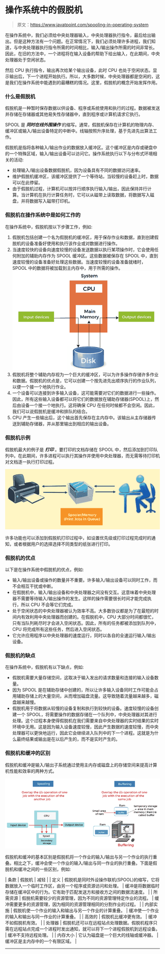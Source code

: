 # 操作系统中的假脱机

> 原文：<https://www.javatpoint.com/spooling-in-operating-system>

在操作系统中，我们必须给中央处理器输入，中央处理器执行指令，最后给出输出。但是这种方法有一个问题。在正常情况下，我们必须处理许多进程，我们知道，与中央处理器执行指令所需的时间相比，输入/输出操作所需的时间非常长。因此，在旧的方法中，一个进程将在输入设备的帮助下给出输入，在此期间，中央处理器处于空闲状态。

然后 CPU 执行指令，输出再次给某个输出设备，此时 CPU 也处于空闲状态。显示输出后，下一个进程开始执行。所以，大多数时候，中央处理器都是空闲的，这是我们在操作系统中能遇到的最糟糕的情况。这里，假脱机的概念开始发挥作用。

### 什么是假脱机

假脱机是一种暂时保存数据以供设备、程序或系统使用和执行的过程。数据被发送并存储在存储器或其他易失性存储器中，直到程序或计算机请求它执行。

SPOOL 是 ***同时在线外围操作*** 的缩写。通常，假脱机保存在计算机的物理内存、缓冲区或输入/输出设备特定的中断中。线轴按照升序处理，基于先进先出算法工作。

假脱机是指将各种输入/输出作业的数据放入缓冲区。这个缓冲区是内存或硬盘中的一个特殊区域，输入/输出设备可以访问它。操作系统执行以下与分布式环境相关的活动:

*   处理输入/输出设备数据假脱机，因为设备具有不同的数据访问速率。
*   维护假脱机缓冲区，该缓冲区提供了一个等待站，当较慢的设备赶上时，数据可以在此停留。
*   由于假脱机过程，计算机可以按并行顺序执行输入/输出，因此保持并行计算。当计算机在执行计算任务时，它可以从磁带上读取数据，将数据写入磁盘，并将数据写入磁带打印机。

### 假脱机在操作系统中是如何工作的

在操作系统中，假脱机按以下步骤工作，例如:

1.  假脱机包括创建一个名为假脱机的缓冲区，用于保存作业和数据，直到创建假脱机的设备准备好使用和执行该作业或对数据进行操作。
2.  当速度较快的设备向速度较慢的设备发送数据以执行某项操作时，它会使用任何附加的辅助内存作为 SPOOL 缓冲区。这些数据被保存在 SPOOL 中，直到速度较慢的设备准备好处理这些数据。当速度较慢的设备准备就绪时，SPOOL 中的数据将被加载到主内存中，用于所需的操作。
    ![Spooling in Operating System](img/847c9610aa5bf7d9442db7d30bebcd8d.png)
3.  假脱机将整个辅助内存视为一个巨大的缓冲区，可以为许多操作存储许多作业和数据。假脱机的优点是，它可以创建一个按先进先出顺序执行的作业队列，以便一个接一个地执行作业。
4.  一个设备可以连接到许多输入设备，这可能需要对它们的数据进行一些操作。因此，所有这些输入设备都可以将它们的数据放在辅助存储器(SPOOL)上，然后由设备一个接一个地执行。这将确保 CPU 在任何时候都不会空闲。因此，我们可以说假脱机是缓冲和排队的结合。
5.  CPU 产生一些输出后，这个输出首先保存在主内存中。该输出从主存储器传送到辅助存储器，并从那里输出到相应的输出设备。

### 假脱机示例

假脱机最大的例子是 ***打印*** 。要打印的文档存储在 SPOOL 中，然后添加到打印队列中。在此期间，许多进程可以执行其操作并使用中央处理器，而无需等待打印机对文档逐一执行打印过程。

![Spooling in Operating System](img/54cca8860e82f2a2afff059aea8adc06.png)

许多功能也可以添加到假脱机打印过程中，如设置优先级或打印过程完成时的通知，或者根据用户的选择选择不同类型的纸张进行打印。

### 假脱机的优点

以下是在操作系统中假脱机的优点，例如:

*   输入/输出设备或操作的数量并不重要。许多输入/输出设备可以同时工作，而不会相互干扰或中断。
*   在假脱机中，输入/输出设备和中央处理器之间没有交互。这意味着中央处理器不需要等待输入/输出操作的发生。这样的操作需要很长时间才能完成执行，所以 CPU 不会等它们完成。
*   处于空闲状态的中央处理器被认为效率不高。大多数协议都是为了在最短的时间内有效利用中央处理器而创建的。在假脱机中，CPU 大部分时间都很忙，只有当队列耗尽时才会进入空闲状态。因此，所有的任务都被添加到队列中，CPU 将完成所有这些任务，然后进入空闲状态。
*   它允许应用程序以中央处理器的速度运行，同时以各自的全速运行输入/输出设备。

### 假脱机的缺点

在操作系统中，假脱机有以下缺点，例如:

*   假脱机需要大量存储空间，这取决于输入发出的请求数量和连接的输入设备数量。
*   因为 SPOOL 是在辅助存储中创建的，所以让许多输入设备同时工作可能会占用辅助存储上的大量空间，从而增加磁盘流量。这导致随着流量越来越多，磁盘越来越慢。
*   假脱机用于将数据从较慢的设备复制和执行到较快的设备。速度较慢的设备创建一个 SPOOL，将需要操作的数据存储在一个队列中，中央处理器对其进行处理。这个过程本身使得假脱机在我们需要来自中央处理器的实时结果的实时环境中无用。这是因为输入设备速度较慢，因此产生数据的速度较慢，而中央处理器可以更快地运行，因此它会继续进入队列中的下一个进程。这就是为什么最终结果或输出是在以后产生的，而不是实时产生的。

### 假脱机和缓冲的区别

假脱机和缓冲是输入/输出子系统通过使用主内存或磁盘上的存储空间来提高计算机性能和效率的两种方式。

![Spooling in Operating System](img/e4216673640b7fc2aac70500ca9e397c.png)

假脱机和缓冲的基本区别是假脱机将一个作业的输入/输出与另一个作业的执行重叠。相比之下，缓冲会使一个作业的输入/输出与同一作业的执行重叠。下面是假脱机和缓冲之间的一些区别，例如:

| 条款 | 假脱机 | 减轻 |
| 定义 | 假脱机是同时外设操作联机(SPOOL)的缩写，它将数据放入一个临时工作区，由另一个程序或资源访问和处理。 | 缓冲是将数据临时存储在缓冲区中的行为。它有助于匹配发送方和接收方之间的数据流速度。 |
| 所需资源 | 假脱机需要较少的资源管理，因为不同的资源管理特定作业的流程。 | 缓冲需要更多的资源管理，因为相同的资源管理相同的分割作业的过程。 |
| 内部实施 | 假脱机使一个作业的输入和输出与另一个作业的计算重叠。 | 缓冲使一个作业的输入和输出与同一作业的计算重叠。 |
| 高效的 | 假脱机比缓冲更有效。 | 缓冲不如假脱机有效。 |
| 处理器 | 假脱机还可以在远程站点处理数据。假脱机程序只需在远程站点完成一个进程时发出通知，就可以将下一个进程假脱机到远程设备。 | 缓冲不支持远程处理。 |
| 内存大小 | 它认为磁盘是一个巨大的线轴或缓冲器。 | 缓冲区是主内存中的一个有限区域。 |

* * *